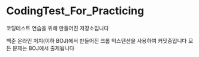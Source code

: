 # CodingTest_For_Practicing
코딩테스트 연습을 위해 만들어진 저장소입니다

백준 온라인 저지(이하 BOJ)에서 만들어진 크롬 익스텐션을 사용하여 커밋중입니다
모든 문제는 BOJ에서 출제됩니다
